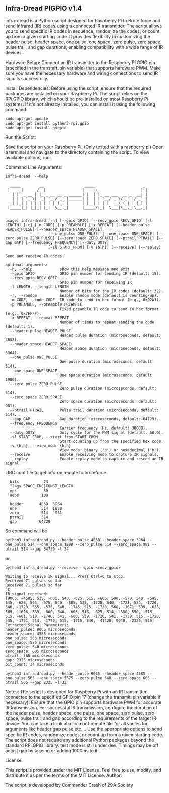 
##  Infra-Dread PIGPIO  v1.4                                                          

infra-dread is a Python script designed for Raspberry Pi to Brute force and send infrared (IR) codes using a connected IR transmitter. The script allows you to send specific IR codes in sequence, randomize the codes, or count up from a given starting code. It provides flexibility in customizing the header pulse, header space, one pulse, one space, zero pulse, zero space, pulse trail, and gap durations, enabling compatibility with a wide range of IR devices.

Hardware Setup:
        Connect an IR transmitter to the Raspberry Pi GPIO pin (specified in the transmit_pin variable) that supports hardware PWM.
        Make sure you have the necessary hardware and wiring connections to send IR signals successfully.

Install Dependencies:
        Before using the script, ensure that the required packages are installed on your Raspberry Pi.
        The script relies on the RPi.GPIO library, which should be pre-installed on most Raspberry Pi systems. If it's not already installed, you can install it using the following command:
```
sudo apt-get update
sudo apt-get install python3-rpi.gpio
sudo apt-get install pigpio
```
Run the Script:

 Save the script on your Raspberry Pi. (Only tested with a raspberry pi)
 Open a terminal and navigate to the directory containing the script.
 To view available options, run:


Command Line Arguments:
```
infra-dread  --help

  _____        __                  _____                     _
 |_   _|      / _|                |  __ \                   | |
   | |  _ __ | |_ _ __ __ _ ______| |  | |_ __ ___  __ _  __| |
   | | | '_ \|  _| '__/ _` |______| |  | | '__/ _ \/ _` |/ _` |
  _| |_| | | | | | | | (_| |      | |__| | | |  __/ (_| | (_| |
 |_____|_| |_|_| |_|  \__,_|      |_____/|_|  \___|\__,_|\__,_|


usage: infra-dread [-h] [--gpio GPIO] [--recv_gpio RECV_GPIO] [-l LENGTH] [-r] [-m CODE] [-p PREAMBLE] [-x REPEAT] [--header_pulse HEADER_PULSE] [--header_space HEADER_SPACE]
                   [--one_pulse ONE_PULSE] [--one_space ONE_SPACE] [--zero_pulse ZERO_PULSE] [--zero_space ZERO_SPACE] [--ptrail PTRAIL] [--gap GAP] [--frequency FREQUENCY] [--duty DUTY]
                   [-sl START_FROM] [-v {b,h}] [--receive] [--replay]

Send and receive IR codes.

optional arguments:
  -h, --help            show this help message and exit
  --gpio GPIO           GPIO pin number for sending IR (default: 18).
  --recv_gpio RECV_GPIO
                        GPIO pin number for receiving IR.
  -l LENGTH, --length LENGTH
                        Number of bits for the IR codes (default: 32).
  -r, --random          Enable random mode (default is counting-up).
  -m CODE, --code CODE  IR code to send in hex format (e.g., 0x02A1).
  -p PREAMBLE, --preamble PREAMBLE
                        Fixed preamble IR code to send in hex format (e.g., 0x7FFFF).
  -x REPEAT, --repeat REPEAT
                        Number of times to repeat sending the code (default: 1).
  --header_pulse HEADER_PULSE
                        Header pulse duration (microseconds, default: 4058).
  --header_space HEADER_SPACE
                        Header space duration (microseconds, default: 3964).
  --one_pulse ONE_PULSE
                        One pulse duration (microseconds, default: 514).
  --one_space ONE_SPACE
                        One space duration (microseconds, default: 1980).
  --zero_pulse ZERO_PULSE
                        Zero pulse duration (microseconds, default: 514).
  --zero_space ZERO_SPACE
                        Zero space duration (microseconds, default: 981).
  --ptrail PTRAIL       Pulse trail duration (microseconds, default: 514).
  --gap GAP             Gap duration (microseconds, default: 64729).
  --frequency FREQUENCY
                        Carrier frequency (Hz, default: 38000).
  --duty DUTY           Duty cycle for the PWM signal (default: 50.0).
  -sl START_FROM, --start_from START_FROM
                        Start counting up from the specified hex code.
  -v {b,h}, --view_mode {b,h}
                        View mode: binary ('b') or hexadecimal ('h').
  --receive             Enable receiving mode to capture IR signals.
  --replay              Enable replay mode to capture and resend an IR signal.
```


LIRC conf file to get info on remote to bruteforce
```
  bits           24
  flags SPACE_ENC|CONST_LENGTH
  eps            30
  aeps          100

  header       4058  3964
  one           514  1980
  zero          514   981
  ptrail        514
  gap          64729
```
So command will be
```
python3 infra-dread.py --header_pulse 4058 --header_space 3964 --one_pulse 514 --one_space 1980 --zero_pulse 514 --zero_space 981 --ptrail 514 --gap 64729 -l 24
```
or
```
python3 infra_dread.py --receive --gpio <recv_gpio>

Waiting to receive IR signal... Press Ctrl+C to stop.
Received 71 pulses so far
Received 71 pulses so far
^C
IR signal received:
[9065, -4585, 535, -605, 540, -625, 515, -606, 590, -579, 540, -545, 545, -625, 565, -575, 540, -605, 535, -1720, 540, -1721, 534, -1720, 540, -1720, 565, -575, 540, -1745, 515, -1720, 560, -1671, 539, -625, 565, -1696, 539, -600, 540, -605, 516, -625, 514, -630, 590, -575, 515, -601, 519, -1740, 541, -600, 539, -1720, 541, -1739, 515, -1720, 535, -1721, 514, -1770, 515, -1715, 540, -41420, 9040, -2325, 565]
Extracted Signal Parameters:
header_pulse: 9065 microseconds
header_space: 4585 microseconds
one_pulse: 565 microseconds
one_space: 575 microseconds
zero_pulse: 540 microseconds
zero_space: 605 microseconds
ptrail: 565 microseconds
gap: 2325 microseconds
bit_count: 34 microseconds
```
```
python3 infra-dread.py --header_pulse 9065 --header_space 4585 --one_pulse 565 --one_space 5575 --zero_pulse 540 --zero_space 605 --ptrail 565 --gap 2325 -l 32
```
Notes:
    The script is designed for Raspberry Pi with an IR transmitter connected to the specified GPIO pin 17 (change the transmit_pin variable if necessary).
    Ensure that the GPIO pin supports hardware PWM for accurate IR transmission.
    For successful IR transmission, configure the duration of the header pulse, header space, one pulse, one space, zero pulse, zero space, pulse trail, and gap according to the requirements of the target IR device. You can take a look at a lirc.conf remote file for all vaules for arguments like header gap pulse etc....
    Use the appropriate options to send specific IR codes, randomize codes, or count up from a given starting code.
    The script does not require any additional Python packages beyond the standard RPi.GPIO library.
    test mode is still under dev. Timings may be off adjust gap by takeing or adding 1000ms to it.

License:

This script is provided under the MIT License. Feel free to use, modify, and distribute it as per the terms of the MIT License.
Author:

The script is developed by Commander Crash of 29A Society

